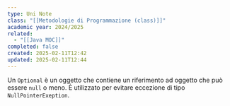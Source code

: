 ```yaml
---
type: Uni Note
class: "[[Metodologie di Programmazione (class)]]"
academic year: 2024/2025
related:
  - "[[Java MOC]]"
completed: false
created: 2025-02-11T12:42
updated: 2025-02-11T12:44
---
```

Un `Optional` è un oggetto che contiene un riferimento ad oggetto che può essere `null` o meno. È utilizzato per evitare eccezione di tipo `NullPointerExeption`.

